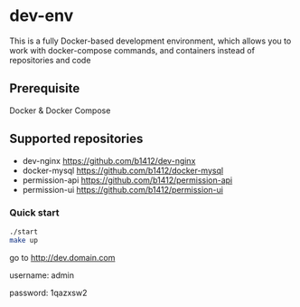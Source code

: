 # dev-env
This is a fully Docker-based development environment, which allows you to work with docker-compose commands, and containers instead of repositories and code

## Prerequisite
Docker & Docker Compose

## Supported repositories
 - dev-nginx https://github.com/b1412/dev-nginx
 - docker-mysql https://github.com/b1412/docker-mysql
 - permission-api https://github.com/b1412/permission-api
 - permission-ui https://github.com/b1412/permission-ui

### Quick start
```bash
./start
make up
```
 go to http://dev.domain.com

 username: admin

 password: 1qazxsw2
